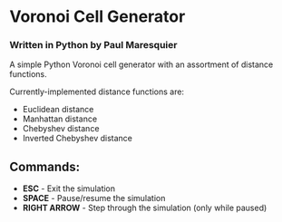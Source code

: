 # Voronoi Cell Generator
### Written in Python by Paul Maresquier

A simple Python Voronoi cell generator with an assortment of distance functions.

Currently-implemented distance functions are:
- Euclidean distance
- Manhattan distance
- Chebyshev distance
- Inverted Chebyshev distance


## Commands:
- **ESC** - Exit the simulation
- **SPACE** - Pause/resume the simulation
- **RIGHT ARROW** - Step through the simulation (only while paused)

